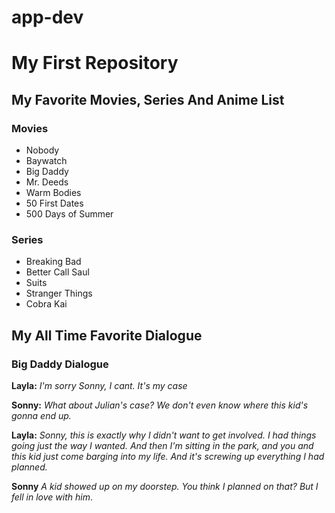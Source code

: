 # app-dev
# My First Repository
## My Favorite Movies, Series And Anime List
### Movies
- Nobody
- Baywatch
- Big Daddy
- Mr. Deeds
- Warm Bodies
- 50 First Dates
- 500 Days of Summer

### Series
- Breaking Bad
- Better Call Saul
- Suits
- Stranger Things
- Cobra Kai

## My All Time Favorite Dialogue
### Big Daddy Dialogue
**Layla:** 
*I'm sorry Sonny, I cant. It's my case*

**Sonny:**
*What about Julian's case? We don't even know where this kid's gonna end up.*

**Layla:**
*Sonny, this is exactly why I didn't want to get involved. I had things going just the way I wanted. And then I'm sitting in the park, and you and this kid just come barging into my life. And it's screwing up everything I had planned.*

**Sonny**
*A kid showed up on my doorstep. You think I planned on that? But I fell in love with him*.


